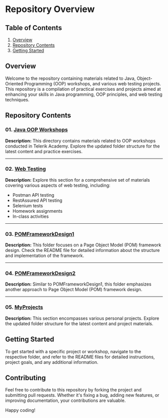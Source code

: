 # Repository Overview

## Table of Contents

1. [Overview](#overview)
2. [Repository Contents](#repository-contents)
3. [Getting Started](#getting-started)

## Overview

Welcome to the repository containing materials related to Java, Object-Oriented Programming (OOP) workshops, and various web testing projects. This repository is a compilation of practical exercises and projects aimed at enhancing your skills in Java programming, OOP principles, and web testing techniques.

## Repository Contents

### 01. [Java OOP Workshops](https://github.com/TimurDN/AutomationQA/tree/main/01.Java%20OOP%20Workshops)

**Description:**
This directory contains materials related to OOP workshops conducted in Telerik Academy. Explore the updated folder structure for the latest content and practice exercises.

---

### 02. [Web Testing](https://github.com/TimurDN/AutomationQA/tree/main/02.Web%20Testing) 

**Description:**
Explore this section for a comprehensive set of materials covering various aspects of web testing, including:
- Postman API testing
- RestAssured API testing
- Selenium tests
- Homework assignments
- In-class activities

---

### 03. [POMFrameworkDesign1](https://github.com/TimurDN/AutomationQA/tree/main/03.POMFrameworkDesign1)

**Description:**
This folder focuses on a Page Object Model (POM) framework design. Check the README file for detailed information about the structure and implementation of the framework.

---

### 04. [POMFrameworkDesign2](https://github.com/TimurDN/AutomationQA/tree/main/04.POMFrameworkDesign2)

**Description:**
Similar to POMFrameworkDesign1, this folder emphasizes another approach to Page Object Model (POM) framework design.

---

### 05. [MyProjects](https://github.com/TimurDN/AutomationQA/tree/main/05.MyProjects)

**Description:**
This section encompasses various personal projects. Explore the updated folder structure for the latest content and project materials.

## Getting Started

To get started with a specific project or workshop, navigate to the respective folder, and refer to the README files for detailed instructions, project goals, and any additional information.

## Contributing

Feel free to contribute to this repository by forking the project and submitting pull requests. Whether it's fixing a bug, adding new features, or improving documentation, your contributions are valuable.

Happy coding!
